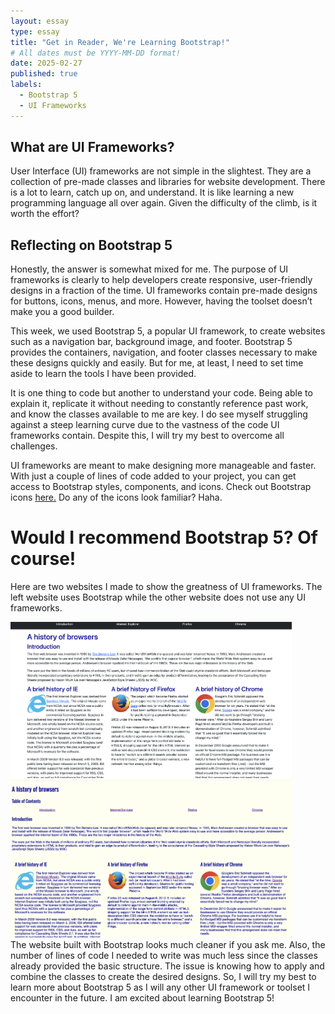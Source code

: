 ```yaml
---
layout: essay
type: essay
title: "Get in Reader, We're Learning Bootstrap!"
# All dates must be YYYY-MM-DD format!
date: 2025-02-27
published: true
labels:
  - Bootstrap 5
  - UI Frameworks
---
```


## What are UI Frameworks?
User Interface (UI) frameworks are not simple in the slightest. They are a collection of pre-made classes and libraries for website development. There is a lot to learn, catch up on, and understand. It is like learning a new programming language all over again. Given the difficulty of the climb, is it worth the effort?

## Reflecting on Bootstrap 5
Honestly, the answer is somewhat mixed for me. The purpose of UI frameworks is clearly to help developers create responsive, user-friendly designs in a fraction of the time. UI frameworks contain pre-made designs for buttons, icons, menus, and more. However, having the toolset doesn’t make you a good builder. 

This week, we used Bootstrap 5, a popular UI framework, to create websites such as a navigation bar, background image, and footer. Bootstrap 5 provides the containers, navigation, and footer classes necessary to make these designs quickly and easily. But for me, at least, I need to set time aside to learn the tools I have been provided.

It is one thing to code but another to understand your code. Being able to explain it, replicate it without needing to constantly reference past work, and know the classes available to me are key. I do see myself struggling against a steep learning curve due to the vastness of the code UI frameworks contain. Despite this, I will try my best to overcome all challenges. 

UI frameworks are meant to make designing more manageable and faster. With just a couple of lines of code added to your project, you can get access to Bootstrap styles, components, and icons. Check out Bootstrap icons [here.](https://icons.getbootstrap.com/) Do any of the icons look familiar? Haha. 

# Would I recommend Bootstrap 5? Of course!
Here are two websites I made to show the greatness of UI frameworks. The left website uses Bootstrap while the other website does not use any UI frameworks. 

<img src="../img/withbootstrap.png" width=450px>
<img src="../img/withoutbootstrap.png" width=450px>
<br>
The website built with Bootstrap looks much cleaner if you ask me. Also, the number of lines of code I needed to write was much less since the classes already provided the basic structure. The issue is knowing how to apply and combine the classes to create the desired designs. So, I will try my best to learn more about Bootstrap 5 as I will any other UI framework or toolset I encounter in the future. I am excited about learning Bootstrap 5!
